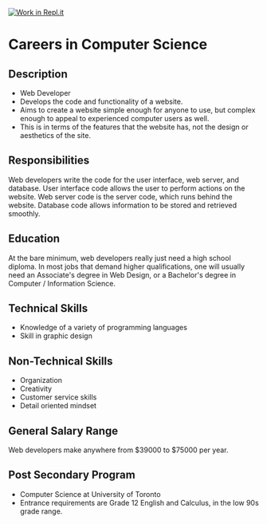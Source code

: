[![Work in Repl.it](https://classroom.github.com/assets/work-in-replit-14baed9a392b3a25080506f3b7b6d57f295ec2978f6f33ec97e36a161684cbe9.svg)](https://classroom.github.com/online_ide?assignment_repo_id=4674825&assignment_repo_type=AssignmentRepo)
# Careers in Computer Science
## Description
- Web Developer 
- Develops the code and functionality of a website. 
- Aims to create a website simple enough for anyone to use, but complex enough to appeal to experienced computer users as well.
- This is in terms of the features that the website has, not the design or aesthetics of the site.
## Responsibilities
Web developers write the code for the user interface, web server, and database.
User interface code allows the user to perform actions on the website. Web server code is the server code, which runs behind the website. Database code allows information to be stored and retrieved smoothly.
## Education
At the bare minimum, web developers really just need a high school diploma. In most jobs that demand higher qualifications, one will usually need an Associate's degree in Web Design, or a Bachelor's degree in Computer / Information Science.
## Technical Skills
- Knowledge of a variety of programming languages
- Skill in graphic design
## Non-Technical Skills
- Organization
- Creativity
- Customer service skills
- Detail oriented mindset
## General Salary Range
Web developers make anywhere from $39000 to $75000 per year.
## Post Secondary Program
- Computer Science at University of Toronto
- Entrance requirements are Grade 12 English and Calculus, in the low 90s grade range.
